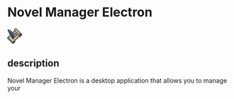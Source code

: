 # Novel Manager Electron
<img src='public/favicon.ico' alt="icon"> 

## description
Novel Manager Electron is a desktop application that allows you to manage your 